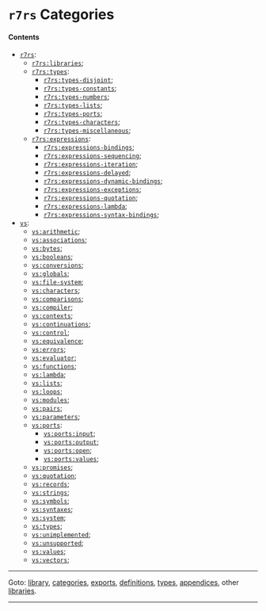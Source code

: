 

<a id='toc__r7rs__categories'></a>

# `r7rs` Categories


<a id='toc__r7rs__categories__contents'></a>

#### Contents

* [`r7rs`](../../r7rs/categories/r7rs.md#category__r7rs__r7rs):
  * [`r7rs:libraries`](../../r7rs/categories/r7rs_3a_libraries.md#category__r7rs__r7rs_3a_libraries);
  * [`r7rs:types`](../../r7rs/categories/r7rs_3a_types.md#category__r7rs__r7rs_3a_types):
    * [`r7rs:types-disjoint`](../../r7rs/categories/r7rs_3a_types-disjoint.md#category__r7rs__r7rs_3a_types-disjoint);
    * [`r7rs:types-constants`](../../r7rs/categories/r7rs_3a_types-constants.md#category__r7rs__r7rs_3a_types-constants);
    * [`r7rs:types-numbers`](../../r7rs/categories/r7rs_3a_types-numbers.md#category__r7rs__r7rs_3a_types-numbers);
    * [`r7rs:types-lists`](../../r7rs/categories/r7rs_3a_types-lists.md#category__r7rs__r7rs_3a_types-lists);
    * [`r7rs:types-ports`](../../r7rs/categories/r7rs_3a_types-ports.md#category__r7rs__r7rs_3a_types-ports);
    * [`r7rs:types-characters`](../../r7rs/categories/r7rs_3a_types-characters.md#category__r7rs__r7rs_3a_types-characters);
    * [`r7rs:types-miscellaneous`](../../r7rs/categories/r7rs_3a_types-miscellaneous.md#category__r7rs__r7rs_3a_types-miscellaneous);
  * [`r7rs:expressions`](../../r7rs/categories/r7rs_3a_expressions.md#category__r7rs__r7rs_3a_expressions):
    * [`r7rs:expressions-bindings`](../../r7rs/categories/r7rs_3a_expressions-bindings.md#category__r7rs__r7rs_3a_expressions-bindings);
    * [`r7rs:expressions-sequencing`](../../r7rs/categories/r7rs_3a_expressions-sequencing.md#category__r7rs__r7rs_3a_expressions-sequencing);
    * [`r7rs:expressions-iteration`](../../r7rs/categories/r7rs_3a_expressions-iteration.md#category__r7rs__r7rs_3a_expressions-iteration);
    * [`r7rs:expressions-delayed`](../../r7rs/categories/r7rs_3a_expressions-delayed.md#category__r7rs__r7rs_3a_expressions-delayed);
    * [`r7rs:expressions-dynamic-bindings`](../../r7rs/categories/r7rs_3a_expressions-dynamic-bindings.md#category__r7rs__r7rs_3a_expressions-dynamic-bindings);
    * [`r7rs:expressions-exceptions`](../../r7rs/categories/r7rs_3a_expressions-exceptions.md#category__r7rs__r7rs_3a_expressions-exceptions);
    * [`r7rs:expressions-quotation`](../../r7rs/categories/r7rs_3a_expressions-quotation.md#category__r7rs__r7rs_3a_expressions-quotation);
    * [`r7rs:expressions-lambda`](../../r7rs/categories/r7rs_3a_expressions-lambda.md#category__r7rs__r7rs_3a_expressions-lambda);
    * [`r7rs:expressions-syntax-bindings`](../../r7rs/categories/r7rs_3a_expressions-syntax-bindings.md#category__r7rs__r7rs_3a_expressions-syntax-bindings);
* [`vs`](../../r7rs/categories/vs.md#category__r7rs__vs):
  * [`vs:arithmetic`](../../r7rs/categories/vs_3a_arithmetic.md#category__r7rs__vs_3a_arithmetic);
  * [`vs:associations`](../../r7rs/categories/vs_3a_associations.md#category__r7rs__vs_3a_associations);
  * [`vs:bytes`](../../r7rs/categories/vs_3a_bytes.md#category__r7rs__vs_3a_bytes);
  * [`vs:booleans`](../../r7rs/categories/vs_3a_booleans.md#category__r7rs__vs_3a_booleans);
  * [`vs:conversions`](../../r7rs/categories/vs_3a_conversions.md#category__r7rs__vs_3a_conversions);
  * [`vs:globals`](../../r7rs/categories/vs_3a_globals.md#category__r7rs__vs_3a_globals);
  * [`vs:file-system`](../../r7rs/categories/vs_3a_file-system.md#category__r7rs__vs_3a_file-system);
  * [`vs:characters`](../../r7rs/categories/vs_3a_characters.md#category__r7rs__vs_3a_characters);
  * [`vs:comparisons`](../../r7rs/categories/vs_3a_comparisons.md#category__r7rs__vs_3a_comparisons);
  * [`vs:compiler`](../../r7rs/categories/vs_3a_compiler.md#category__r7rs__vs_3a_compiler);
  * [`vs:contexts`](../../r7rs/categories/vs_3a_contexts.md#category__r7rs__vs_3a_contexts);
  * [`vs:continuations`](../../r7rs/categories/vs_3a_continuations.md#category__r7rs__vs_3a_continuations);
  * [`vs:control`](../../r7rs/categories/vs_3a_control.md#category__r7rs__vs_3a_control);
  * [`vs:equivalence`](../../r7rs/categories/vs_3a_equivalence.md#category__r7rs__vs_3a_equivalence);
  * [`vs:errors`](../../r7rs/categories/vs_3a_errors.md#category__r7rs__vs_3a_errors);
  * [`vs:evaluator`](../../r7rs/categories/vs_3a_evaluator.md#category__r7rs__vs_3a_evaluator);
  * [`vs:functions`](../../r7rs/categories/vs_3a_functions.md#category__r7rs__vs_3a_functions);
  * [`vs:lambda`](../../r7rs/categories/vs_3a_lambda.md#category__r7rs__vs_3a_lambda);
  * [`vs:lists`](../../r7rs/categories/vs_3a_lists.md#category__r7rs__vs_3a_lists);
  * [`vs:loops`](../../r7rs/categories/vs_3a_loops.md#category__r7rs__vs_3a_loops);
  * [`vs:modules`](../../r7rs/categories/vs_3a_modules.md#category__r7rs__vs_3a_modules);
  * [`vs:pairs`](../../r7rs/categories/vs_3a_pairs.md#category__r7rs__vs_3a_pairs);
  * [`vs:parameters`](../../r7rs/categories/vs_3a_parameters.md#category__r7rs__vs_3a_parameters);
  * [`vs:ports`](../../r7rs/categories/vs_3a_ports.md#category__r7rs__vs_3a_ports):
    * [`vs:ports:input`](../../r7rs/categories/vs_3a_ports_3a_input.md#category__r7rs__vs_3a_ports_3a_input);
    * [`vs:ports:output`](../../r7rs/categories/vs_3a_ports_3a_output.md#category__r7rs__vs_3a_ports_3a_output);
    * [`vs:ports:open`](../../r7rs/categories/vs_3a_ports_3a_open.md#category__r7rs__vs_3a_ports_3a_open);
    * [`vs:ports:values`](../../r7rs/categories/vs_3a_ports_3a_values.md#category__r7rs__vs_3a_ports_3a_values);
  * [`vs:promises`](../../r7rs/categories/vs_3a_promises.md#category__r7rs__vs_3a_promises);
  * [`vs:quotation`](../../r7rs/categories/vs_3a_quotation.md#category__r7rs__vs_3a_quotation);
  * [`vs:records`](../../r7rs/categories/vs_3a_records.md#category__r7rs__vs_3a_records);
  * [`vs:strings`](../../r7rs/categories/vs_3a_strings.md#category__r7rs__vs_3a_strings);
  * [`vs:symbols`](../../r7rs/categories/vs_3a_symbols.md#category__r7rs__vs_3a_symbols);
  * [`vs:syntaxes`](../../r7rs/categories/vs_3a_syntaxes.md#category__r7rs__vs_3a_syntaxes);
  * [`vs:system`](../../r7rs/categories/vs_3a_system.md#category__r7rs__vs_3a_system);
  * [`vs:types`](../../r7rs/categories/vs_3a_types.md#category__r7rs__vs_3a_types);
  * [`vs:unimplemented`](../../r7rs/categories/vs_3a_unimplemented.md#category__r7rs__vs_3a_unimplemented);
  * [`vs:unsupported`](../../r7rs/categories/vs_3a_unsupported.md#category__r7rs__vs_3a_unsupported);
  * [`vs:values`](../../r7rs/categories/vs_3a_values.md#category__r7rs__vs_3a_values);
  * [`vs:vectors`](../../r7rs/categories/vs_3a_vectors.md#category__r7rs__vs_3a_vectors);

----

Goto: [library](../../r7rs/_index.md#library__r7rs), [categories](../../r7rs/categories/_index.md#toc__r7rs__categories), [exports](../../r7rs/exports/_index.md#toc__r7rs__exports), [definitions](../../r7rs/definitions/_index.md#toc__r7rs__definitions), [types](../../r7rs/types/_index.md#toc__r7rs__types), [appendices](../../r7rs/appendices/_index.md#toc__r7rs__appendices), other [libraries](../../_libraries.md#toc__libraries).

----


